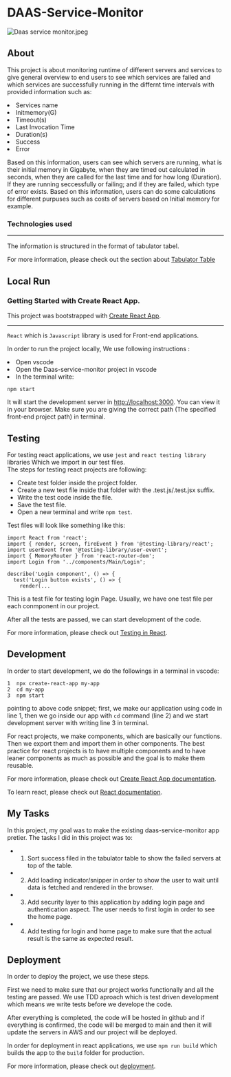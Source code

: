 # DAAS-Service-Monitor
![Daas service monitor.jpeg](https://file%2B.vscode-resource.vscode-cdn.net/c%3A/Users/MozhganPourabedin/Documents/GitHub/daas-service-monitor/frontend/Daas%20service%20monitor.jpeg?version%3D1682330351040)

## About 

This project is about monitoring runtime of different servers and services to give general overview to end users to see which services are failed and which services are successfully running in the differnt time intervals with provided information such as: 

<li>
 Services name <br>
 <li>
 Initmemory(G) <br>
 <li>
Timeout(s) <br>
<li>
Last Invocation Time <br>
<li>
Duration(s) <br>
<li>
Success <br>
<li>
Error

Based on this information, users can see which servers are running, what is their initial memory in Gigabyte, when they are timed out calculated in seconds, when they are called for the last time and for how long (Duration). If they are running seccessfully or failing; and if they are failed, which type of error exists. Based on this information, users can do some calculations for different purpuses such as costs of servers based on Initial memory for example. 

### Technologies used <hr>

The information is structured in the format of tabulator tabel. 

For more information, please check out the section about [Tabulator Table](https://tabulator.info/)  

## Local Run 

### Getting Started with Create React App. 

This project was bootstrapped with [Create React App](https://github.com/facebook/create-react-app). <hr>

 `React` which is `Javascript` library is used for Front-end applications. 


In order to run the project locally, We use following instructions : <br>
<li>
 Open vscode <br>
 <li>
 Open the Daas-service-monitor project in vscode <br> 
<li>
 In the terminal write:  
 
 `npm start` 

 It will start the development server in [http://localhost:3000](http://localhost:3000). You can view it in your browser. Make sure you are giving the correct path (The specified front-end project path) in terminal.
  

## Testing 

For testing react applications, we use `jest` and `react testing library` libraries Which we import in our test files. <br>
The steps for testing react projects are following:

  - Create test folder inside the project folder.
  - Create a new test file inside that folder with the .test.js/.test.jsx suffix.
  - Write the test code inside the file.
  - Save the test file.
  - Open a new terminal and write `npm test`.
  
Test files will look like something like this: 

```
import React from 'react';
import { render, screen, fireEvent } from '@testing-library/react';
import userEvent from '@testing-library/user-event';
import { MemoryRouter } from 'react-router-dom';
import Login from '../components/Main/Login';

describe('Login component', () => {
  test('Login button exists', () => {
    render(...
```
This is a test file for testing login Page. Usually, we have one test file per each conmponent in our project. <br>

After all the tests are passed, we can start development of the code. 

For more information, please check out [Testing in React](https://testing-library.com/docs/react-testing-library/example-intro/).


## Development

In order to start development, we do the followings in a terminal in vscode:

```
1  npx create-react-app my-app
2  cd my-app
3  npm start
```
pointing to above code snippet; first, we make our application using code in line 1, then we go inside our app with `cd` command (line 2) and we start development server with writing line 3 in terminal.

For react projects, we make components, which are basically our functions. Then we export them and import them in other components. The best practice for react projects is to have multiple components and to have leaner components as much as possible and the goal is to make them reusable.

For more information, please check out [Create React App documentation](https://facebook.github.io/create-react-app/docs/getting-started).

To learn react, please check out [React documentation](https://reactjs.org/).


## My Tasks
In this project, my goal was to make the existing daas-service-monitor app pretier. The tasks I did in this project was to:

- 1. Sort success filed in the tabulator table to show the failed servers at top of the table.
-  2. Add loading indicator/snipper in order to show the user to wait until data is fetched and rendered in the browser.
-  3. Add security layer to this application by adding login page and authentication aspect. The user needs to first login in order to see the home page. 
-  4. Add testing for login and home page to make sure that the actual result is the same as expected result. 


## Deployment 

In order to deploy the project, we use these steps. 

First we need to make sure that our project works functionally and all the testing are passed. We use TDD aproach which is test driven development which means we write tests before we develope the code.

After everything is completed, the code will be hosted in github and if everything is confirmed, the code will be merged to main and then it will update the servers in AWS and our project will be deployed. 

In order for deployment in react applications, we use `npm run build` which builds the app to the `build` folder for production. 

For more information, please check out [deployment](https://facebook.github.io/create-react-app/docs/deployment).


